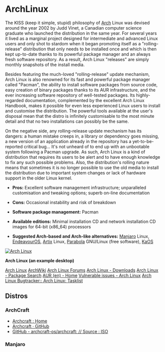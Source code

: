 # ArchLinux
The KISS (keep it simple, stupid) philosophy of [Arch](https://distrowatch.com/arch) Linux was devised around the year 2002 by Judd Vinet, a Canadian computer science graduate who launched the distribution in the same year. For several years it lived as a marginal project designed for intermediate and advanced Linux users and only shot to stardom when it began promoting itself as a "rolling-release" distribution that only needs to be installed once and which is then kept up-to-date thanks to its powerful package manager and an always fresh software repository. As a result, Arch Linux "releases" are simply monthly snapshots of the install media.  
  
Besides featuring the much-loved "rolling-release" update mechanism, Arch Linux is also renowned for its fast and powerful package manager called "Pacman", the ability to install software packages from source code, easy creation of binary packages thanks to its AUR infrastructure, and the ever increasing software repository of well-tested packages. Its highly-regarded documentation, complemented by the excellent Arch Linux Handbook, makes it possible for even less experienced Linux users to install and customise the distribution. The powerful tools available at the user's disposal mean that the distro is infinitely customisable to the most minute detail and that no two installations can possibly be the same.  
  
On the negative side, any rolling-release update mechanism has its dangers: a human mistake creeps in, a library or dependency goes missing, a new version of an application already in the repository has a yet-to-be-reported critical bug... It's not unheard of to end up with an unbootable system following a Pacman upgrade. As such, Arch Linux is a kind of distribution that requires its users to be alert and to have enough knowledge to fix any such possible problems. Also, the distribution's rolling nature means that sometimes it is no longer possible to use the old media to install the distribution due to important system changes or lack of hardware support in the older Linux kernel.  
  

-   **Pros:** Excellent software management infrastructure; unparalleled customisation and tweaking options; superb on-line documentation  
    
-   **Cons:** Occasional instability and risk of breakdown  
    
-   **Software package management:** Pacman  
    
-   **Available editions:** Minimal installation CD and network installation CD images for 64-bit (x86_64) processors  
    
-   **Suggested Arch-based and Arch-like alternatives:** [Manjaro](https://distrowatch.com/manjaro) Linux, [EndeavourOS](https://distrowatch.com/endeavour), [Artix](https://distrowatch.com/artix) Linux, [Parabola](https://distrowatch.com/parabola) GNU/Linux (free software), [KaOS](https://distrowatch.com/kaos)  
    

[![Arch Linux](https://distrowatch.com/images/slinks/arch-small.png)](https://distrowatch.com/images/slinks/arch.png)  
  
**Arch Linux (an example desktop)**

[Arch Linux](https://archlinux.org/)
[ArchWiki](https://wiki.archlinux.org/)
[Arch Linux Forums](https://bbs.archlinux.org/)
[Arch Linux - Downloads](https://archlinux.org/download/)
[Arch Linux - Package Search](https://archlinux.org/packages/)
[AUR (en) - Home](https://aur.archlinux.org/)
[Vulnerable issues - Arch Linux](https://security.archlinux.org/)
[Arch Linux Bugtracker:: Arch Linux: Tasklist](https://bugs.archlinux.org/)

## Distros
### ArchCraft
- [Archcraft : Home](https://archcraft.io/)
- [Archcraft · GitHub](https://github.com/archcraft-os)
- [GitHub - archcraft-os/archcraft: // Source : ISO](https://github.com/archcraft-os/archcraft)

### Manjaro

